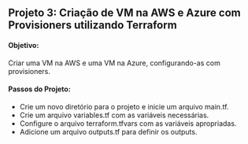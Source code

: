 ## Projeto 3: Criação de VM na AWS e Azure com Provisioners utilizando Terraform

#### Objetivo: 
Criar uma VM na AWS e uma VM na Azure, configurando-as com provisioners.

#### Passos do Projeto:

- Crie um novo diretório para o projeto e inicie um arquivo main.tf.
- Crie um arquivo variables.tf com as variáveis necessárias.
- Configure o arquivo terraform.tfvars com as variáveis apropriadas.
- Adicione um arquivo outputs.tf para definir os outputs.
